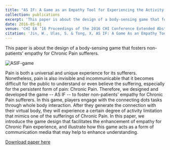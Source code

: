 ```yaml
---
title: "AS IF: A Game as an Empathy Tool for Experiencing the Activity Limitations of Chronic Pain Patients"
collection: publications
excerpt: 'This paper is about the design of a body-sensing game that fosters non-patients' empathy for Chronic Pain sufferers.'
date: 2016-05-01
venue: 'CHI EA ’16 Proceedings of the 2016 CHI Conference Extended Abstracts on Human Factors in Computing Systems'
citation: 'Jin, W., Ulas, S. & Tong, X. AS IF: A Game As an Empathy Tool for Experiencing the Activity Limitations of Chronic Pain Patients. in CHI EA ’16 Proceedings of the 2016 CHI Conference Extended Abstracts on Human Factors in Computing Systems 172–175 (ACM, 2016). doi:10.1145/2851581.2890369'
---
```


This paper is about the design of a body-sensing game that fosters non-patients' empathy for Chronic Pain sufferers.

![ASIF-game](https://weinajin.github.io/images/ASIF.jpg)

Pain is both a universal and unique experience for its sufferers. Nonetheless, pain is also invisible and incommunicable that it becomes difficult for the public to understand or even believe the suffering, especially for the persistent form of pain: Chronic Pain. Therefore, we designed and developed the game -- AS IF -- to foster non-patients' empathy for Chronic Pain sufferers. In this game, players engage with the connecting dots tasks through whole body interaction. After they generate the connection with their virtual body, they will experience a certain degree of activity limitation that mimics one of the sufferings of Chronic Pain. In this paper, we introduce the game design that facilitates the enhancement of empathy for Chronic Pain experience, and illustrate how this game acts as a form of communication media that may help to enhance understanding.


[Download paper here](http://weinajin.github.io/files/ASIF_JIN.pdf)
